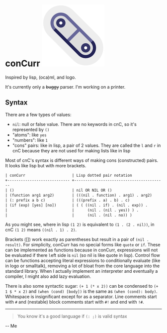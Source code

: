 
 conCurr ![logo](logo.svg)
============================

Inspired by lisp, (oca)ml, and logo.

It's currently only a ~~buggy~~ parser. I'm working on a printer.

 Syntax
----------------------------

There are a few types of values:

- `nil`: null or false value. There are no keywords in cnC, so it's
  represented by `()`
- "atoms": like `yes`
- "numbers": like `1`
- "cons" pairs: like in lisp, a pair of 2 values.
  They are called the `l` and `r` in cnC because they are not used
  for making lists like in lisp

Most of cnC's syntax is different ways of making cons (constructed)
pairs. It looks like lisp but with more brackets.

```
| conCurr                     | Lisp dotted pair notation
+---------------------------- +-----------------------------------------
| ()                          | nil OR NIL OR ()
| (function arg1 arg2)        | (((nil . function) . arg1) . arg2)
| (: prefix a b c)            | (((prefix . a) . b) . c)
| (if (exp) [yes] [no])       | ( ( ((nil . if) . (nil . exp)) .
|                             |      (nil . (nil . yes)) ) .
|                             |      (nil . (nil . no)) )
```

As you might see, where in lisp `(1 2)` is equivalent to
`(1 . (2 . nil))`, in cnC `(1 2)` means `((nil . 1) . 2)`.

Brackets ([]) work exactly as parentheses but result in a pair of
`(nil . result)`. For simplicity, conCurr has no special forms like
`quote` or `if`. These can be implemented as functions because in
conCurr, expressions will not be evaluated if there `l`eft side
is `nil` (so nil is like quote in lisp). Control flow can be
functions accepting literal expressions to conditionally evaluate
(like in logo or smalltalk), removing a lot of bloat from the core
language into the standard library. When I actually implement an
interpreter and eventually a compiler, I might also add lazy evaluation.

There is also some syntactic sugar: `(+ 1 (* x 2))` can be condensed to
`(+ 1 $ * x 2)` and `(when (cond) [body])` is the same as
`(when (cond): body)`. Whitespace is insignificant except for as a
separator. Line comments start with `#` and (nestable) block comments
start with `#!` and end with `!#`.

---

> You know it's a good language if `(: ;)` is valid syntax

-- Me

